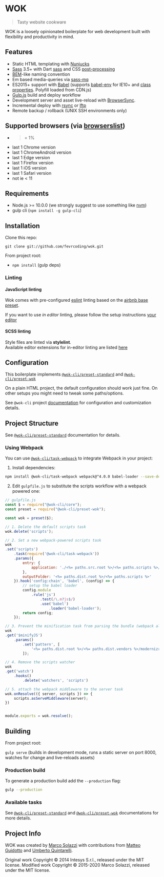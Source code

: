 # WOK

> Tasty website cookware

WOK is a loosely opinionated boilerplate for web development built with flexibility and productivity in mind.

## Features

* Static HTML templating with [Nunjucks](https://mozilla.github.io/nunjucks/)
* [Sass](http://sass-lang.com/) 3.5+ with Dart [sass](https://github.com/sass/dart-sass) and CSS [post-processing](https://github.com/postcss/postcss)
* [BEM](http://blog.kaelig.fr/post/48196348743/fifty-shades-of-bem)-like naming convention
* Em based media-queries via [sass-mq](https://github.com/sass-mq/sass-mq)
* ES2015+ support with [Babel](https://babeljs.io/) (supports [babel-env](https://github.com/babel/babel-preset-env) for IE10+ and [class properties](https://babeljs.io/docs/en/babel-plugin-proposal-class-properties). Polyfill loaded from CDN.js)
* [Gulp.js](http://gulpjs.com/) build and deploy workflow
* Development server and asset live-reload with [BrowserSync](http://www.browsersync.io/).
* Incremental deploy with [rsync](https://rsync.samba.org/) or [lftp](http://lftp.yar.ru/)
* Remote backup / rollback (UNIX SSH environments only)

## Supported browsers (via [browserslist](https://github.com/browserslist/browserslist))

- >= 1%
- last 1 Chrome version
- last 1 ChromeAndroid version
- last 1 Edge version
- last 1 Firefox version
- last 1 iOS version
- last 1 Safari version
- not ie < 11

## Requirements

* Node.js >= 10.0.0 (we strongly suggest to use something like [nvm](https://github.com/creationix/nvm))
* gulp cli (`npm install -g gulp-cli`)

## Installation

Clone this repo:

    git clone git://github.com/fevrcoding/wok.git

From project root:

* `npm install` (gulp deps)

### Linting

#### JavaScript linting

Wok comes with pre-configured [eslint](http://eslint.org/) linting based on the [airbnb base preset](https://www.npmjs.com/package/eslint-config-airbnb-base).

If you want to use _in editor_ linting, please follow the setup instructions [your editor](http://eslint.org/docs/user-guide/integrations#editors)

#### SCSS linting

Style files are linted via **stylelint**.  
Available editor extensions for in-editor linting are listed [here](http://stylelint.io/user-guide/complementary-tools/)

## Configuration

This boilerplate implements [`@wok-cli/preset-standard`][preset-standard] and [`@wok-cli/preset-wok`][preset-wok]

On a plain HTML project, the default configuration should work just fine. On other setups you might need to tweak some paths/options.

See `@wok-cli` project [documentation](https://dwightjack.github.io/wok-pkgs/) for configuration and customization details.


## Project Structure

See [`@wok-cli/preset-standard`][preset-standard] documentation for details.

### Using Webpack

You can use [`@wok-cli/task-webpack`](https://dwightjack.github.io/wok-pkgs/#/packages/task-webpack/) to integrate Webpack in your project:

1. Install dependencies:

```bash
npm install @wok-cli/task-webpack webpack@^4.0.0 babel-loader --save-dev
```

2. Edit `gulpfile.js` to substitute the scripts workflow with a webpack powered one:

```js
// gulpfile.js
const $ = require("@wok-cli/core");
const preset = require("@wok-cli/preset-wok");

const wok = preset($);

// 1. Delete the default scripts task
wok.delete('scripts');

// 2. Set a new webpack-powered scripts task
wok
.set('scripts')
    .task(require('@wok-cli/task-webpack'))
    .params({
        entry: {
            application: './<%= paths.src.root %>/<%= paths.scripts %>/application.js'
        },
        outputFolder: '<%= paths.dist.root %>/<%= paths.scripts %>'
    }).hook('config:chain', 'babel', (config) => {
        // setup the babel loader
        config.module
            .rule('js')
                .test(/\.m?js$/)
                .use('babel')
                    .loader('babel-loader');
        return config;
    });

// 3. Prevent the minification task from parsing the bundle (webpack already does that for you):
wok
.get('$minifyJS')
    .params()
        .set('pattern', [
            '<%= paths.dist.root %>/<%= paths.dist.vendors %>/modernizr/*.js'
        ]);

// 4. Remove the scripts watcher
wok
.get('watch')
    .hooks()
        .delete('watchers', 'scripts')

// 5. attach the webpack middleware to the server task
wok.onResolve(({ server, scripts }) => {
    scripts.asServeMiddleware(server);
})


module.exports = wok.resolve();
```

## Building

From project root:

`gulp serve` (builds in development mode,  runs a static server on port 8000, watches for change and live-reloads assets)

### Production build

To generate a production build add the `--production` flag:

```bash
gulp --production
```

### Available tasks

See [`@wok-cli/preset-standard`][preset-standard] and [`@wok-cli/preset-wok`][preset-wok] documentations for more details.

## Project Info

WOK was created by [Marco Solazzi](https://github.com/dwightjack) with contributions from [Matteo Guidotto](https://github.com/mguidotto) and [Umberto Quintarelli](https://github.com/quincia).

Original work Copyright © 2014 Intesys S.r.l., released under the MIT license.
Modified work Copyright © 2015-2020 Marco Solazzi, released under the MIT license.

[preset-standard]: https://dwightjack.github.io/wok-pkgs/#/packages/preset-standard/
[preset-wok]: https://dwightjack.github.io/wok-pkgs/#/packages/preset-wok/